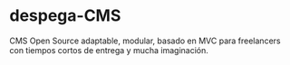 # despega-CMS
CMS Open Source adaptable, modular, basado en MVC para freelancers con tiempos cortos de entrega y mucha imaginación.
